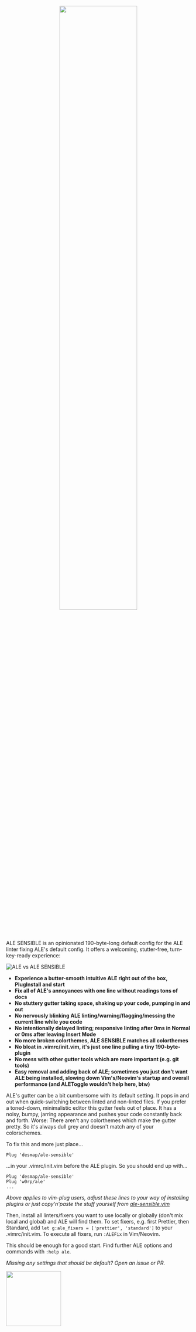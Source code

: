 <p align='center'><img src='https://user-images.githubusercontent.com/43666255/50660194-3c749200-0f9f-11e9-8668-520662ae79d0.png' width='65%'/></p>

ALE SENSIBLE is an opinionated 190-byte-long default config for the ALE linter fixing ALE's default config. It offers a welcoming, stutter-free, turn-key-ready experience:

![ALE vs ALE SENSIBLE](https://user-images.githubusercontent.com/43666255/50661068-3df38980-0fa2-11e9-8a6c-e657232484db.png)

- **Experience a butter-smooth intuitive ALE right out of the box, PlugInstall and start** 
- **Fix all of ALE's annoyances with one line without readings tons of docs**
- **No stuttery gutter taking space, shaking up your code, pumping in and out**
- **No nervously blinking ALE linting/warning/flagging/messing the current line while you code**
- **No intentionally delayed linting; responsive linting after 0ms in Normal or 0ms after leaving Insert Mode** 
- **No more broken colorthemes, ALE SENSIBLE matches all colorthemes**
- **No bloat in .vimrc/init.vim, it's just one line pulling a tiny 190-byte-plugin**
- **No mess with other gutter tools which are more important (e.g. git tools)**
- **Easy removal and adding back of ALE; sometimes you just don't want ALE being installed, slowing down Vim's/Neovim's startup and overall performance (and ALEToggle wouldn't help here, btw)**

ALE's gutter can be a bit cumbersome with its default setting. It pops in and out when quick-switching between linted and non-linted files. If you prefer a toned-down, minimalistic editor this gutter feels out of place. It has a noisy, bumpy, jarring appearance and pushes your code constantly  back and forth. Worse: There aren't any colorthemes which make the gutter pretty. So it's always dull grey and doesn't match any of your colorschemes. 

To fix this and more just place...

```
Plug 'desmap/ale-sensible'
```
...in your .vimrc/init.vim before the ALE plugin. So you should end up with...
```
Plug 'desmap/ale-sensible'
Plug 'w0rp/ale'
...
```
_Above applies to vim-plug users, adjust these lines to your way of installing plugins or just copy'n'paste the stuff yourself from [ale-sensible.vim](https://github.com/desmap/ale-sensible/blob/master/plugin/ale-sensible.vim)_

Then, install all linters/fixers you want to use locally or globally (don't mix local and global) and ALE will find them. To set fixers, e.g. first Prettier, then Standard, add `let g:ale_fixers = ['prettier', 'standard']` to your .vimrc/init.vim. To execute all fixers, run `:ALEFix` in Vim/Neovim.

This should be enough for a good start. Find further ALE options and commands with `:help ale`.

_Missing any settings that should be default? Open an issue or PR._

<img src='https://user-images.githubusercontent.com/43666255/50661376-413b4500-0fa3-11e9-9bd4-7248514f576a.png' width=150/>
